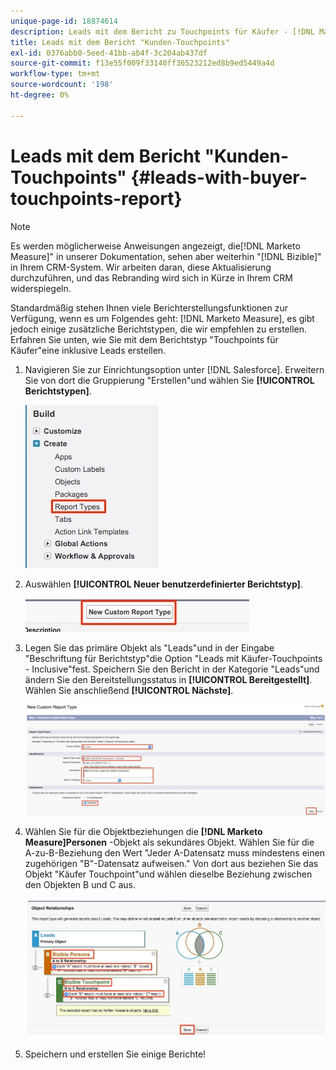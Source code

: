 ```yaml
---
unique-page-id: 18874614
description: Leads mit dem Bericht zu Touchpoints für Käufer - [!DNL Marketo Measure] - Produktdokumentation
title: Leads mit dem Bericht "Kunden-Touchpoints"
exl-id: 0376abb0-5eed-41bb-ab4f-3c204ab437df
source-git-commit: f13e55f009f33140ff36523212ed8b9ed5449a4d
workflow-type: tm+mt
source-wordcount: '198'
ht-degree: 0%

---
```


# Leads mit dem Bericht &quot;Kunden-Touchpoints&quot; {#leads-with-buyer-touchpoints-report}

>[!NOTE]
>
>Es werden möglicherweise Anweisungen angezeigt, die[!DNL Marketo Measure]&quot; in unserer Dokumentation, sehen aber weiterhin &quot;[!DNL Bizible]&quot; in Ihrem CRM-System. Wir arbeiten daran, diese Aktualisierung durchzuführen, und das Rebranding wird sich in Kürze in Ihrem CRM widerspiegeln.

Standardmäßig stehen Ihnen viele Berichterstellungsfunktionen zur Verfügung, wenn es um Folgendes geht: [!DNL Marketo Measure], es gibt jedoch einige zusätzliche Berichtstypen, die wir empfehlen zu erstellen. Erfahren Sie unten, wie Sie mit dem Berichtstyp &quot;Touchpoints für Käufer&quot;eine inklusive Leads erstellen.

1. Navigieren Sie zur Einrichtungsoption unter [!DNL Salesforce]. Erweitern Sie von dort die Gruppierung &quot;Erstellen&quot;und wählen Sie **[!UICONTROL Berichtstypen]**.

   ![](assets/1.jpg)

1. Auswählen **[!UICONTROL Neuer benutzerdefinierter Berichtstyp]**.

   ![](assets/2.jpg)

1. Legen Sie das primäre Objekt als &quot;Leads&quot;und in der Eingabe &quot;Beschriftung für Berichtstyp&quot;die Option &quot;Leads mit Käufer-Touchpoints - Inclusive&quot;fest. Speichern Sie den Bericht in der Kategorie &quot;Leads&quot;und ändern Sie den Bereitstellungsstatus in **[!UICONTROL Bereitgestellt]**. Wählen Sie anschließend **[!UICONTROL Nächste]**.

   ![](assets/3.jpg)

1. Wählen Sie für die Objektbeziehungen die **[!DNL Marketo Measure]Personen** -Objekt als sekundäres Objekt. Wählen Sie für die A-zu-B-Beziehung den Wert &quot;Jeder A-Datensatz muss mindestens einen zugehörigen &quot;B&quot;-Datensatz aufweisen.&quot; Von dort aus beziehen Sie das Objekt &quot;Käufer Touchpoint&quot;und wählen dieselbe Beziehung zwischen den Objekten B und C aus.

   ![](assets/4.jpg)

1. Speichern und erstellen Sie einige Berichte!
